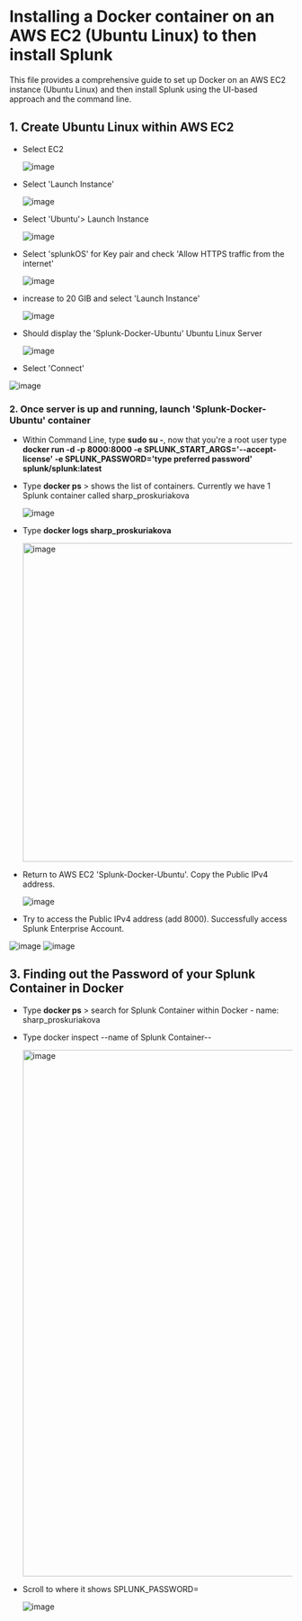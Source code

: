 # Installing a Docker container on an AWS EC2 (Ubuntu Linux) to then install Splunk

This file provides a comprehensive guide to set up Docker on an AWS EC2 instance (Ubuntu Linux) and then install Splunk using the UI-based approach and the command line.

## 1. Create Ubuntu Linux within AWS EC2
* Select EC2

  ![image](https://github.com/user-attachments/assets/c6b84a06-f0b2-4be3-aafe-bce64d2987bc)

* Select 'Launch Instance'

  ![image](https://github.com/user-attachments/assets/33b8b96d-2013-45c9-b477-b218f01a3e86)

* Select 'Ubuntu'> Launch Instance
  
  ![image](https://github.com/user-attachments/assets/a5c31582-b2f6-42bd-a5c6-e959dec994e7)

* Select 'splunkOS' for Key pair and check 'Allow HTTPS traffic from the internet'
  
  ![image](https://github.com/user-attachments/assets/4d6c5389-b320-4d78-b80e-6656feb56aba)

* increase to 20 GIB and select 'Launch Instance'
  
  ![image](https://github.com/user-attachments/assets/51ce77d6-33ec-4ca6-98e0-80daad9253da)

* Should display the 'Splunk-Docker-Ubuntu' Ubuntu Linux Server

  ![image](https://github.com/user-attachments/assets/0a363314-ce73-4b8b-a48c-db5320a51be4)
  
 *  Select 'Connect'

  ![image](https://github.com/user-attachments/assets/0bce50b0-b6b8-4a28-9b33-bd1750b2997c)

### 2. Once server is up and running, launch 'Splunk-Docker-Ubuntu' container
* Within Command Line, type **sudo su -**, now that you're a root user type **docker run -d -p 8000:8000 -e SPLUNK_START_ARGS='--accept-license' -e SPLUNK_PASSWORD='type preferred password' splunk/splunk:latest**

* Type **docker ps** > shows the list of containers. Currently we have 1 Splunk container called sharp_proskuriakova
  
  ![image](https://github.com/user-attachments/assets/753871d7-9af3-4352-8d6d-e55203ee9108)

* Type **docker logs sharp_proskuriakova**
  
  <img width="566" alt="image" src="https://github.com/user-attachments/assets/43764da5-165e-4593-82a6-8a9775a12641" />

* Return to AWS EC2 'Splunk-Docker-Ubuntu'. Copy the Public IPv4 address.
  
  ![image](https://github.com/user-attachments/assets/9f1c7ec7-693d-45ae-adde-5b099dccea7a)

* Try to access the Public IPv4 address (add 8000). Successfully access Splunk Enterprise Account.
  
![image](https://github.com/user-attachments/assets/b7610b2e-7986-4e1e-9361-269c46540892)
![image](https://github.com/user-attachments/assets/cd27e366-b097-41e7-b35b-7511b40cfc3a)

## 3. Finding out the Password of your Splunk Container in Docker

* Type **docker ps** > search for Splunk Container within Docker - name: sharp_proskuriakova

* Type docker inspect --name of Splunk Container--

  <img width="935" alt="image" src="https://github.com/user-attachments/assets/6f68b8e7-5693-4f0c-b5a1-41019c9053ba" />

* Scroll to where it shows SPLUNK_PASSWORD=

  ![image](https://github.com/user-attachments/assets/e5516fbf-387b-40db-a945-950d8eefd230)

